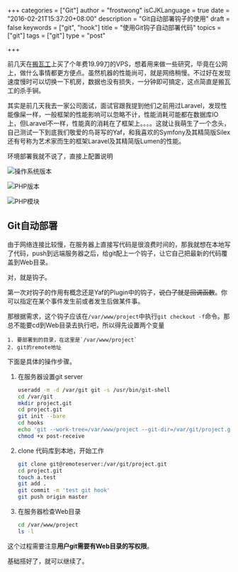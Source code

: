 +++
categories = ["Git"]
author = "frostwong"
isCJKLanguage = true
date = "2016-02-21T15:37:20+08:00"
description = "Git自动部署钩子的使用"
draft = false
keywords = ["git", "hook"]
title = "使用Git钩子自动部署代码"
topics = ["git"]
tags = ["git"]
type = "post"

+++

前几天在[搬瓦工](https://bandwagonhost.com/)上买了个年费19.99刀的VPS，想着用来做一些研究，毕竟在公网上，做什么事情都更方便点。虽然机器的性能尚可，就是网络稍慢。不过好在发现速度慢时可以切换一下机房，数据也没有损失，一分钟即可搞定，这点简直是搬瓦工的杀手锏。

其实是前几天我去一家公司面试，面试官跟我提到他们之前用过Laravel，发现性能像屎一样，一般框架的性能影响可以忽略不计，性能消耗可能都在数据库IO上，但Laravel不一样，性能真的消耗在了框架上。。。。这就让我萌生了一个念头，自己测试一下到底我们敬爱的鸟哥写的Yaf，和我喜欢的Symfony及其精简版Silex还有号称为艺术家而生的框架Laravel及其精简版Lumen的性能。

环境部署我就不说了，直接上配置说明

![操作系统版本](http://7xn2pe.com1.z0.glb.clouddn.com/%E5%B1%8F%E5%B9%95%E5%BF%AB%E7%85%A7%202016-02-21%20%E4%B8%8B%E5%8D%883.49.05.png)

![PHP版本](http://7xn2pe.com1.z0.glb.clouddn.com/%E5%B1%8F%E5%B9%95%E5%BF%AB%E7%85%A7%202016-02-21%20%E4%B8%8B%E5%8D%883.47.48.png)

![PHP模块](http://7xn2pe.com1.z0.glb.clouddn.com/%E5%B1%8F%E5%B9%95%E5%BF%AB%E7%85%A7%202016-02-21%20%E4%B8%8B%E5%8D%883.48.04.png)

## Git自动部署

由于网络连接比较慢，在服务器上直接写代码是很浪费时间的，那我就想在本地写了代码，push到远端服务器之后，给git配上一个钩子，让它自己把最新的代码覆盖到Web目录。

对，就是钩子。

第一次对钩子的作用有概念还是Yaf的Plugin中的钩子，~~说白了就是回调函数~~。你可以指定在某个事件发生前或者发生后做某件事。

那根据需求，这个钩子应该在`/var/www/project`中执行`git checkout -f`命令。那总不能要cd到Web目录去执行吧，所以得先设置两个变量

    1. 要部署到的目录，在这里是`/var/www/project`
    2. git的remote地址

下面是具体的操作步骤。

1. 在服务器设置git server
    
    ```sh
    useradd -m -d /var/git git -s /usr/bin/git-shell
    cd /var/git
    mkdir project.git
    cd project.git
    git init --bare
    cd hooks
    echo 'git --work-tree=/var/www/project --git-dir=/var/git/project.git checkout -f' > post-receive
    chmod +x post-receive
    ```
    
2. clone 代码库到本地，开始工作

    ```sh
    git clone git@remoteserver:/var/git/project.git
    cd project.git
    touch a.test
    git add .
    git commit -m 'test git hook'
    git push origin master
    ```
    
3. 在服务器检查Web目录

    ```sh
    cd /var/www/project
    ls -l
    ```

这个过程需要注意**用户git需要有Web目录的写权限**。

基础搭好了，就可以继续了。
